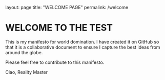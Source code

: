 layout: page
title: "WELCOME PAGE"
permalink: /welcome

# WELCOME TO THE TEST

This is my manifesto for world domination. I have created it on GitHub so that it is a collaborative document to ensure I capture the best ideas from around the globe.

Please feel free to contribute to this manifesto.

Ciao,
Reality Master
